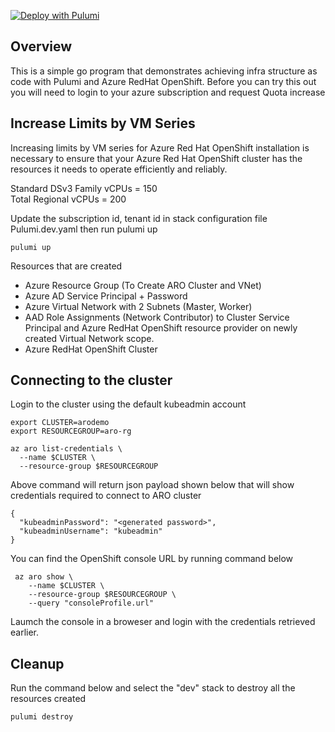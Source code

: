 [![Deploy with Pulumi](https://get.pulumi.com/new/button.svg)](https://app.pulumi.com/new?template=https://github.com/rprakashg-redhat/pulumi-aro/tree/main)

## Overview
This is a simple go program that demonstrates achieving infra structure as code with Pulumi and Azure RedHat OpenShift. Before you can try this out you will need to login to your azure subscription and request Quota increase 

## Increase Limits by VM Series

Increasing limits by VM series for Azure Red Hat OpenShift installation is necessary to ensure that your Azure Red Hat OpenShift cluster has the resources it needs to operate efficiently and reliably. 

Standard DSv3 Family vCPUs = 150  
Total Regional vCPUs = 200

Update the subscription id, tenant id in stack configuration file Pulumi.dev.yaml then run pulumi up

```
pulumi up
```

Resources that are created
* Azure Resource Group (To Create ARO Cluster and VNet)
* Azure AD Service Principal + Password
* Azure Virtual Network with 2 Subnets (Master, Worker)
* AAD Role Assignments (Network Contributor) to Cluster Service Principal and Azure RedHat OpenShift resource provider on newly created Virtual Network scope.
* Azure RedHat OpenShift Cluster


## Connecting to the cluster
Login to the cluster using the default kubeadmin account

```
export CLUSTER=arodemo
export RESOURCEGROUP=aro-rg

az aro list-credentials \
  --name $CLUSTER \
  --resource-group $RESOURCEGROUP
```

Above command will return json payload shown below that will show credentials required to connect to ARO cluster

```
{
  "kubeadminPassword": "<generated password>",
  "kubeadminUsername": "kubeadmin"
}
```

You can find the OpenShift console URL by running command below
```
 az aro show \
    --name $CLUSTER \
    --resource-group $RESOURCEGROUP \
    --query "consoleProfile.url"
```

Laumch the console in a broweser and login with the credentials retrieved earlier.

## Cleanup
Run the command below and select the "dev" stack to destroy all the resources created

```
pulumi destroy
```